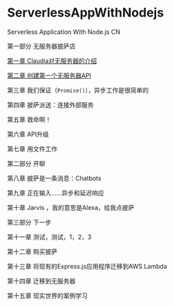 # ServerlessAppWithNodejs
Serverless Application With Node.js CN

第一部分 无服务器披萨店

[第一章 Claudia对无服务器的介绍](./ch01/ch01.md)

[第二章 创建第一个无服务器API](./ch02/ch02.md)

第三章 我们保证（`Promise()`），异步工作是很简单的

第四章 披萨派送：连接外部服务

第五章 救命啊！

第六章 API升级

第七章 用文件工作

第二部分 开聊

第八章 披萨是一条消息：Chatbots

第九章 正在输入……异步和延迟响应

第十章 Jarvis ，我的意思是Alexa，给我点披萨

第三部分 下一步

第十一章 测试，测试，1，2，3

第十二章 购买披萨

第十三章 将现有的Express.js应用程序迁移到AWS Lambda

第十四章 迁移到无服务器

第十五章 现实世界的案例学习

